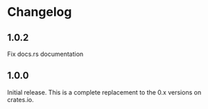 # Changelog

## 1.0.2

Fix docs.rs documentation

## 1.0.0

Initial release. This is a complete replacement to the 0.x versions on crates.io.
